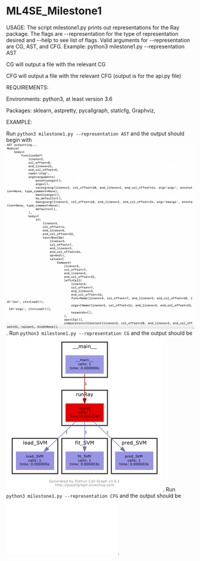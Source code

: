# ML4SE_Milestone1

USAGE:
The script milestone1.py prints out representations for the Ray package. The flags are --representation for the type of representation desired and --help to see list of flags. Valid arguments for --representation are CG, AST, and CFG. Example: python3 milestone1.py --representation AST

CG will output a file with the relevant CG

CFG will output a file with the relevant CFG (output is for the api.py file)


REQUIREMENTS:

Environments:
python3, at least version 3.6

Packages:
sklearn,
astpretty,
pycallgraph,
staticfg,
Graphviz,


EXAMPLE:

Run ```python3 milestone1.py --representation AST``` and the output should begin with ![This is an image](images/AST_output.png).
Run ```python3 milestone1.py --representation CG``` and the output should be ![This is an image](images/pycallgraph.png).
Run ```python3 milestone1.py --representation CFG``` and the output should be ![This is an image](images/RayWorkflows_api_CFG.pdf).

